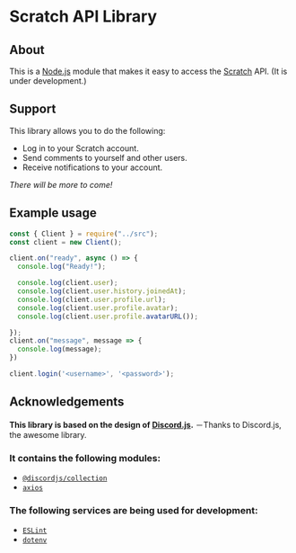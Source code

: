 # Scratch API Library

## About
This is a [Node.js](https://nodejs.org/en/) module that makes it easy to access the [Scratch](https://scratch.mit.edu/) API.
(It is under development.)

## Support
This library allows you to do the following:
- Log in to your Scratch account.
- Send comments to yourself and other users.
- Receive notifications to your account.

_There will be more to come!_

## Example usage
```js
const { Client } = require("../src");
const client = new Client();

client.on("ready", async () => {
  console.log("Ready!");

  console.log(client.user);
  console.log(client.user.history.joinedAt);
  console.log(client.user.profile.url);
  console.log(client.user.profile.avatar);
  console.log(client.user.profile.avatarURL());

});
client.on("message", message => {
  console.log(message);
})

client.login('<username>', '<password>');
```

## Acknowledgements
**This library is based on the design of [Discord.js](https://github.com/discordjs/discord.js).**
－Thanks to Discord.js, the awesome library.

### It contains the following modules:
- [`@discordjs/collection`](https://github.com/discordjs/discord.js/tree/main/packages/collection)
- [`axios`](https://github.com/axios/axios)

### The following services are being used for development:
- [`ESLint`](https://github.com/eslint/eslint)
- [`dotenv`](https://github.com/motdotla/dotenv)
